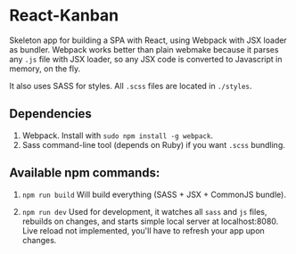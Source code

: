 # React-Kanban

Skeleton app for building a SPA with React, using Webpack with JSX loader as bundler. Webpack works better than plain webmake because it parses any `.js` file with JSX loader, so any JSX code is converted to Javascript in memory, on the fly.

It also uses SASS for styles. All `.scss` files are located in `./styles`.

## Dependencies

1. Webpack. Install with `sudo npm install -g webpack`.
2. Sass command-line tool (depends on Ruby) if you want `.scss` bundling.

## Available npm commands:

1. `npm run build` 
Will build everything (SASS + JSX + CommonJS bundle).

2. `npm run dev` 
Used for development, it watches all `sass` and `js` files, rebuilds on changes, and starts simple local server at localhost:8080. Live reload not implemented, you'll have to refresh your app upon changes.